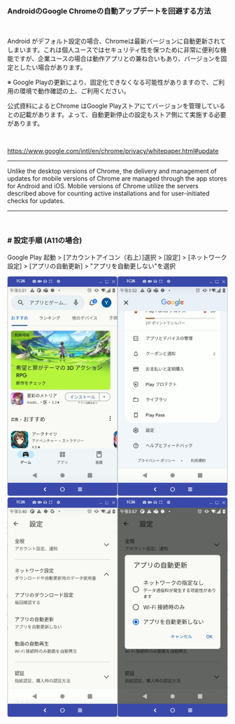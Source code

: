 ### AndroidのGoogle Chromeの自動アップデートを回避する方法

</br>

Android がデフォルト設定の場合、Chromeは最新バージョンに自動更新されてしまいます。これは個人ユースではセキュリティ性を保つために非常に便利な機能ですが、企業ユースの場合は動作アプリとの兼ね合いもあり、バージョンを固定としたい場合があります。

※ Google Playの更新により、固定化できなくなる可能性がありますので、ご利用の環境で動作確認の上、ご利用ください。

公式資料によるとChrome はGoogle Playストアにてバージョンを管理しているとの記載があります。よって、自動更新停止の設定もストア側にて実施する必要があります。

</br>


https://www.google.com/intl/en/chrome/privacy/whitepaper.html#update

-----

Unlike the desktop versions of Chrome, the delivery and management of updates for mobile versions of Chrome are managed through the app stores for Android and iOS. Mobile versions of Chrome utilize the servers described above for counting active installations and for user-initiated checks for updates.

-----

</br>

### # 設定手順 (A11の場合)

Google Play 起動 > [アカウントアイコン（右上）]選択 > [設定] > [ネットワーク設定] > [アプリの自動更新] > "アプリを自動更しない"を選択

<img src="./image-1.png" width="50%"><img src="./image-2.png" width="50%"><img src="./image.png" width="50%"><img src="./image-3.png" width="50%">
